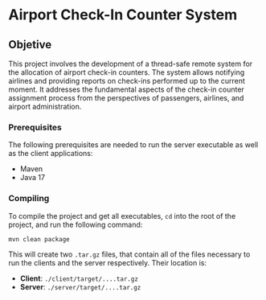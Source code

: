 # Airport Check-In Counter System

## Objetive

This project involves the development of a thread-safe remote system for the allocation of airport check-in counters. The system allows notifying airlines and providing reports on check-ins performed up to the current moment. It addresses the fundamental aspects of the check-in counter assignment process from the perspectives of passengers, airlines, and airport administration.

### Prerequisites

The following prerequisites are needed to run the server executable as well as the client applications:
- Maven
- Java 17

### Compiling

To compile the project and get all executables, `cd` into the root of the project, and run the following command:

```Bash
mvn clean package
```

This will create two `.tar.gz` files, that contain all of the files necessary to run the clients and the server respectively.  Their location is:
* **Client**: `./client/target/....tar.gz`
* **Server**: `./server/target/....tar.gz`

### 
